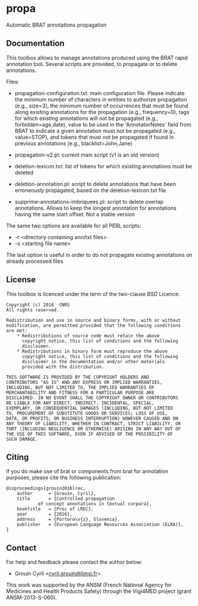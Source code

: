 # propa
Automatic BRAT annotations propagation

## Documentation ##

This toolbox allows to manage annotations produced using the BRAT
rapid annotation tool. Several scripts are provided, to propagate or
to delete annotations.

Files:

* propagation-configuration.txt: main configuration file. Please
  indicate the minimum number of characters in entities to authorize
  propagation (e.g., size=3), the minimum number of occurrences that
  must be found along existing annotations for the propagation (e.g.,
  frequency=0), tags for which existing annotations will not be
  propagated (e.g., forbidden=age,date), value to be used in the
  'AnnotatorNotes' field from BRAT to indicate a given annotation must
  not be propagated (e.g., value=STOP), and tokens that must not be
  propagated if found in previous annotations (e.g.,
  blacklist=John,Jane)

* propagation-v2.pl: current main script (v1 is an old version)

* deletion-lexicon.txt: list of tokens for which existing annotations
  must be deleted

* deletion-annotation.pl: script to delete annotations that have been
  erroneously propagated, based on the deletion-lexicon.txt file

* supprime-annotations-imbriquees.pl: script to delete overlap
  annotations. Allows to keep the longest annotation for annotations
  having the same start offset. Not a stable version

The same two options are available for all PERL scripts:

* -r &lt;directory containing ann/txt files&gt;
* -s &lt;starting file name&gt;

The last option is useful in order to do not propagate existing
annotations on already processed files
  
## License ##

This toolbox is licenced under the term of the two-clause BSD Licence:

    Copyright (c) 2016  CNRS
    All rights reserved.

    Redistribution and use in source and binary forms, with or without
    modification, are permitted provided that the following conditions
    are met:
        * Redistributions of source code must retain the above
          copyright notice, this list of conditions and the following
          disclaimer.
        * Redistributions in binary form must reproduce the above
          copyright notice, this list of conditions and the following
          disclaimer in the documentation and/or other materials
          provided with the distribution.

    THIS SOFTWARE IS PROVIDED BY THE COPYRIGHT HOLDERS AND
    CONTRIBUTORS "AS IS" AND ANY EXPRESS OR IMPLIED WARRANTIES,
    INCLUDING, BUT NOT LIMITED TO, THE IMPLIED WARRANTIES OF
    MERCHANTABILITY AND FITNESS FOR A PARTICULAR PURPOSE ARE
    DISCLAIMED. IN NO EVENT SHALL THE COPYRIGHT OWNER OR CONTRIBUTORS
    BE LIABLE FOR ANY DIRECT, INDIRECT, INCIDENTAL, SPECIAL,
    EXEMPLARY, OR CONSEQUENTIAL DAMAGES (INCLUDING, BUT NOT LIMITED
    TO, PROCUREMENT OF SUBSTITUTE GOODS OR SERVICES; LOSS OF USE,
    DATA, OR PROFITS; OR BUSINESS INTERRUPTION) HOWEVER CAUSED AND ON
    ANY THEORY OF LIABILITY, WHETHER IN CONTRACT, STRICT LIABILITY, OR
    TORT (INCLUDING NEGLIGENCE OR OTHERWISE) ARISING IN ANY WAY OUT OF
    THE USE OF THIS SOFTWARE, EVEN IF ADVISED OF THE POSSIBILITY OF
    SUCH DAMAGE.

## Citing ##

If you do make use of brat or components from brat for annotation
purposes, please cite the following publication:

    @inproceedings{grouin2016lrec,
        author      = {Grouin, Cyril},
        title       = {Controlled propagation
                of concept annotations in textual corpora},
        booktitle   = {Proc of LREC},
        year        = {2016},
        address     = {Portoro\v{z}, Slovenia},
        publisher   = {European Language Resources Association (ELRA)},
    }

## Contact ##

For help and feedback please contact the author below:

* Grouin Cyril       &lt;cyril.grouin@limsi.fr&gt;

This work was supported by the ANSM (French National Agency for
Medicines and Health Products Safety) through the Vigi4MED project
(grant ANSM-2013-S-060).